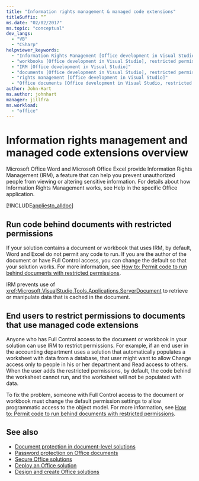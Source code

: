 ```yaml
---
title: "Information rights management & managed code extensions"
titleSuffix: “”
ms.date: "02/02/2017"
ms.topic: "conceptual"
dev_langs:
  - "VB"
  - "CSharp"
helpviewer_keywords:
  - "Information Rights Management [Office development in Visual Studio]"
  - "workbooks [Office development in Visual Studio], restricted permissions"
  - "IRM [Office development in Visual Studio]"
  - "documents [Office development in Visual Studio], restricted permissions"
  - "rights management [Office development in Visual Studio]"
  - "Office documents [Office development in Visual Studio, restricted permissions"
author: John-Hart
ms.author: johnhart
manager: jillfra
ms.workload:
  - "office"
---
```

# Information rights management and managed code extensions overview
  Microsoft Office Word and Microsoft Office Excel provide Information Rights Management (IRM), a feature that can help you prevent unauthorized people from viewing or altering sensitive information. For details about how Information Rights Management works, see Help in the specific Office application.

 [!INCLUDE[appliesto_alldoc](../vsto/includes/appliesto-alldoc-md.md)]

## Run code behind documents with restricted permissions
 If your solution contains a document or workbook that uses IRM, by default, Word and Excel do not permit any code to run. If you are the author of the document or have Full Control access, you can change the default so that your solution works. For more information, see [How to: Permit code to run behind documents with restricted permissions](../vsto/how-to-permit-code-to-run-behind-documents-with-restricted-permissions.md).

 IRM prevents use of <xref:Microsoft.VisualStudio.Tools.Applications.ServerDocument> to retrieve or manipulate data that is cached in the document.

## End users to restrict permissions to documents that use managed code extensions
 Anyone who has Full Control access to the document or workbook in your solution can use IRM to restrict permissions. For example, if an end user in the accounting department uses a solution that automatically populates a worksheet with data from a database, that user might want to allow Change access only to people in his or her department and Read access to others. When the user adds the restricted permissions, by default, the code behind the worksheet cannot run, and the worksheet will not be populated with data.

 To fix the problem, someone with Full Control access to the document or workbook must change the default permission settings to allow programmatic access to the object model. For more information, see [How to: Permit code to run behind documents with restricted permissions](../vsto/how-to-permit-code-to-run-behind-documents-with-restricted-permissions.md).

## See also
- [Document protection in document-level solutions](../vsto/document-protection-in-document-level-solutions.md)
- [Password protection on Office documents](../vsto/password-protection-on-office-documents.md)
- [Secure Office solutions](../vsto/securing-office-solutions.md)
- [Deploy an Office solution](../vsto/deploying-an-office-solution.md)
- [Design and create Office solutions](../vsto/designing-and-creating-office-solutions.md)

